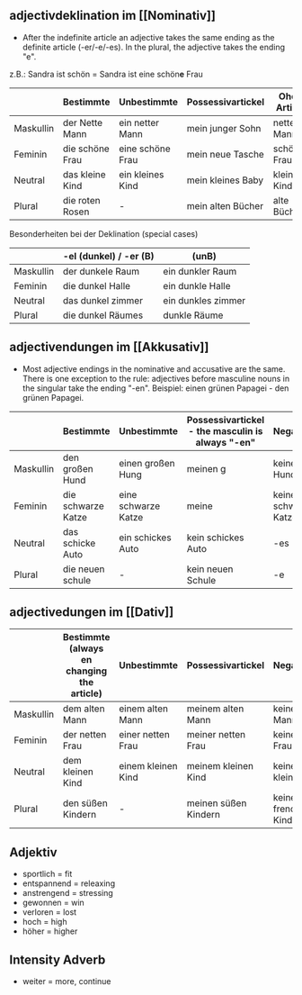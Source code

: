 ## adjectivdeklination im [[Nominativ]]
+ After the indefinite article an adjective takes the same ending as the definite article (-er/-e/-es). In the plural, the adjective takes the ending "e".

z.B.: Sandra ist schön = Sandra ist eine schön**e** Frau 

|           | Bestimmte       | Unbestimmte      | Possessivartickel | Ohen Artikel |
| --------- | --------------- | ---------------- | ----------------- | ------------ |
| Maskullin | der Nette Mann  | ein netter Mann  | mein junger Sohn  | netter Mann  |
| Feminin   | die schöne Frau | eine schöne Frau | mein neue Tasche  | schöner Frau |
| Neutral   | das kleine Kind | ein kleines Kind | mein kleines Baby | kleines Kind |
| Plural    | die roten Rosen | -                | mein alten Bücher | alte Bücher  |
Besonderheiten bei der Deklination (special cases)

|           | -el (dunkel) / -er (B) | (unB)              |
| --------- | ---------------------- | ------------------ |
| Maskullin | der dunkele Raum       | ein dunkler Raum   |
| Feminin   | die dunkel Halle       | ein dunkle Halle   |
| Neutral   | das dunkel zimmer      | ein dunkles zimmer |
| Plural    | die dunkel Räumes      | dunkle Räume       |

## adjectivendungen im [[Akkusativ]]
+ Most adjective endings in the nominative and accusative are the same. There is one exception to the rule: adjectives before masculine nouns in the singular take the ending "-en".
Beispiel:
	einen grünen Papagei - den grünen Papagei. 

|           | Bestimmte          | Unbestimmte         | Possessivartickel - the masculin is always "-en"       | Negativartikle       | Ohne Artikel |
| --------- | ------------------ | ------------------- | ------------------------------------------------- | -------------------- | ------------ |
| Maskullin | den großen Hund    | einen großen Hung   | meinen g                                               | keinen großen Hund   | -en          |
| Feminin   | die schwarze Katze | eine schwarze Katze | meine                                                  | keine schwarze Katze | -e           |
| Neutral   | das schicke Auto   | ein schickes Auto                                                            | kein schickes Auto   | -es          |
| Plural    | die neuen schule   | -                                                                            | kein neuen Schule    | -e           |

## adjectivedungen im [[Dativ]] 

|           | Bestimmte (always en changing the article) | Unbestimmte        | Possessivartickel    | Negativartikle          | Ohne Artikel  |
| --------- | ------------------------------------------ | ------------------ | -------------------- | ----------------------- | ------------- |
| Maskullin | dem alten Mann                             | einem alten Mann   | meinem alten Mann    | keinem alten Mann       | altem mann    |
| Feminin   | der netten Frau                            | einer netten Frau  | meiner netten Frau   | keiner netten Frau      | netter Frau   |
| Neutral   | dem kleinen Kind                           | einem kleinen Kind | meinem kleinen Kind  | keinem kleinen Kind     | kleinem Kind  |
| Plural    | den süßen Kindern                          | -                  | meinen süßen Kindern | keinen frenchen Kindern | süßen Kindern |

## Adjektiv

+ sportlich = fit
+ entspannend = releaxing
+ anstrengend = stressing 
+ gewonnen = win
+ verloren = lost
+ hoch = high 
+ höher = higher 


## Intensity Adverb 
+ weiter = more, continue